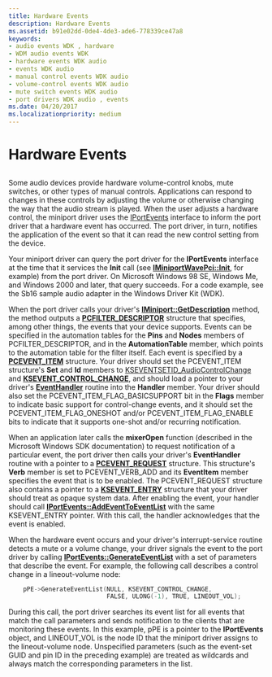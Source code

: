 ```yaml
---
title: Hardware Events
description: Hardware Events
ms.assetid: b91e02dd-0de4-4de3-ade6-778339ce47a8
keywords:
- audio events WDK , hardware
- WDM audio events WDK
- hardware events WDK audio
- events WDK audio
- manual control events WDK audio
- volume-control events WDK audio
- mute switch events WDK audio
- port drivers WDK audio , events
ms.date: 04/20/2017
ms.localizationpriority: medium
---
```


# Hardware Events


## <span id="hardware_events"></span><span id="HARDWARE_EVENTS"></span>


Some audio devices provide hardware volume-control knobs, mute switches, or other types of manual controls. Applications can respond to changes in these controls by adjusting the volume or otherwise changing the way that the audio stream is played. When the user adjusts a hardware control, the miniport driver uses the [IPortEvents](https://docs.microsoft.com/windows-hardware/drivers/ddi/portcls/nn-portcls-iportevents) interface to inform the port driver that a hardware event has occurred. The port driver, in turn, notifies the application of the event so that it can read the new control setting from the device.

Your miniport driver can query the port driver for the **IPortEvents** interface at the time that it services the **Init** call (see [**IMiniportWavePci::Init**](https://docs.microsoft.com/windows-hardware/drivers/ddi/portcls/nf-portcls-iminiportwavepci-init), for example) from the port driver. On Microsoft Windows 98 SE, Windows Me, and Windows 2000 and later, that query succeeds. For a code example, see the Sb16 sample audio adapter in the Windows Driver Kit (WDK).

When the port driver calls your driver's [**IMiniport::GetDescription**](https://docs.microsoft.com/windows-hardware/drivers/ddi/portcls/nf-portcls-iminiport-getdescription) method, the method outputs a [**PCFILTER\_DESCRIPTOR**](https://docs.microsoft.com/windows-hardware/drivers/ddi/portcls/ns-portcls-pcfilter_descriptor) structure that specifies, among other things, the events that your device supports. Events can be specified in the automation tables for the **Pins** and **Nodes** members of PCFILTER\_DESCRIPTOR, and in the **AutomationTable** member, which points to the automation table for the filter itself. Each event is specified by a [**PCEVENT\_ITEM**](https://docs.microsoft.com/windows-hardware/drivers/ddi/portcls/ns-portcls-pcevent_item) structure. Your driver should set the PCEVENT\_ITEM structure's **Set** and **Id** members to [KSEVENTSETID\_AudioControlChange](https://docs.microsoft.com/windows-hardware/drivers/audio/kseventsetid-audiocontrolchange) and [**KSEVENT\_CONTROL\_CHANGE**](https://docs.microsoft.com/windows-hardware/drivers/audio/ksevent-control-change), and should load a pointer to your driver's [**EventHandler**](https://docs.microsoft.com/windows-hardware/drivers/ddi/portcls/nc-portcls-pcpfnevent_handler) routine into the **Handler** member. Your driver should also set the PCEVENT\_ITEM\_FLAG\_BASICSUPPORT bit in the **Flags** member to indicate basic support for control-change events, and it should set the PCEVENT\_ITEM\_FLAG\_ONESHOT and/or PCEVENT\_ITEM\_FLAG\_ENABLE bits to indicate that it supports one-shot and/or recurring notification.

When an application later calls the **mixerOpen** function (described in the Microsoft Windows SDK documentation) to request notification of a particular event, the port driver then calls your driver's **EventHandler** routine with a pointer to a [**PCEVENT\_REQUEST**](https://docs.microsoft.com/windows-hardware/drivers/ddi/portcls/ns-portcls-_pcevent_request) structure. This structure's **Verb** member is set to PCEVENT\_VERB\_ADD and its **EventItem** member specifies the event that is to be enabled. The PCEVENT\_REQUEST structure also contains a pointer to a [**KSEVENT\_ENTRY**](https://docs.microsoft.com/windows-hardware/drivers/ddi/ks/ns-ks-_ksevent_entry) structure that your driver should treat as opaque system data. After enabling the event, your handler should call [**IPortEvents::AddEventToEventList**](https://docs.microsoft.com/windows-hardware/drivers/ddi/portcls/nf-portcls-iportevents-addeventtoeventlist) with the same KSEVENT\_ENTRY pointer. With this call, the handler acknowledges that the event is enabled.

When the hardware event occurs and your driver's interrupt-service routine detects a mute or a volume change, your driver signals the event to the port driver by calling [**IPortEvents::GenerateEventList**](https://docs.microsoft.com/windows-hardware/drivers/ddi/portcls/nf-portcls-iportevents-generateeventlist) with a set of parameters that describe the event. For example, the following call describes a control change in a lineout-volume node:

```cpp
    pPE->GenerateEventList(NULL, KSEVENT_CONTROL_CHANGE,
                           FALSE, ULONG(-1), TRUE, LINEOUT_VOL);
```

During this call, the port driver searches its event list for all events that match the call parameters and sends notification to the clients that are monitoring these events. In this example, pPE is a pointer to the **IPortEvents** object, and LINEOUT\_VOL is the node ID that the miniport driver assigns to the lineout-volume node. Unspecified parameters (such as the event-set GUID and pin ID in the preceding example) are treated as wildcards and always match the corresponding parameters in the list.

 

 




